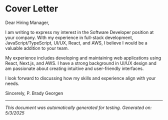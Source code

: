 # Cover Letter

Dear Hiring Manager,

I am writing to express my interest in the Software Developer position at your company. With my experience in full-stack development, JavaScript/TypeScript, UI/UX, React, and AWS, I believe I would be a valuable addition to your team.

My experience includes developing and maintaining web applications using React, Next.js, and AWS. I have a strong background in UI/UX design and am passionate about creating intuitive and user-friendly interfaces.

I look forward to discussing how my skills and experience align with your needs.

Sincerely,
P. Brady Georgen

---

*This document was automatically generated for testing.*
*Generated on: 5/3/2025*